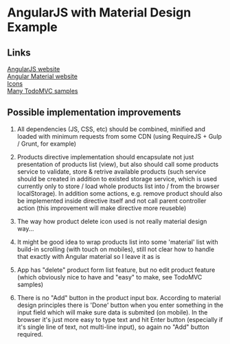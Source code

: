 # AngularJS with Material Design Example

## Links
[AngularJS website](http://angularjs.org)    
[Angular Material website](https://material.angularjs.org)    
[Icons](https://www.google.com/design/icons)    
[Many TodoMVC samples](http://todomvc.com)    

## Possible implementation improvements

1. All dependencies (JS, CSS, etc) should be combined, minified and loaded with minimum requests from some CDN 
   (using RequireJS + Gulp / Grunt, for example)
   
2. Products directive implementation should encapsulate not just presentation of products list (view), but also should call some 
products service to validate, store & retrive available products (such service should be created in addition to existed storage service,
which is used currently only to store / load whole products list into / from the browser localStorage). In addition some actions, e.g. remove product should 
also be implemented inside directive itself and not call parent controller action (this improvement will make directive more reuseble)

3. The way how product delete icon used is not really material design way...

4. It might be good idea to wrap products list into some 'material' list with build-in scrolling (with touch on mobiles),
still not clear how to handle that exactly with Angular material so I leave it as is
  
5. App has "delete" product form list feature, but no edit product feature (which obviously nice to have and "easy" to make, see TodoMVC samples)

6. There is no "Add" button in the product input box. According to material design principles there is 'Done' button when you enter something in the input field 
which will make sure data is submited (on mobile). In the browser it's just more easy to type text and hit Enter button (especially if it's single line of text, not multi-line input),
so again no "Add" button required.   
